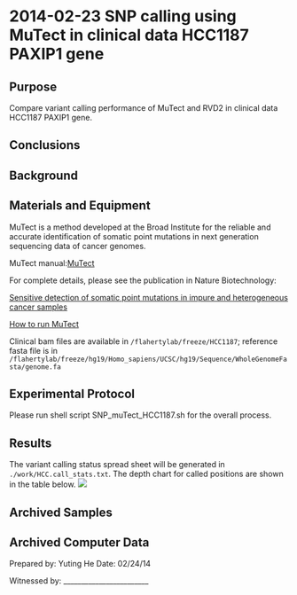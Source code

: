 2014-02-23 SNP calling using MuTect in clinical data HCC1187 PAXIP1 gene
==============================

Purpose
------------
Compare variant calling performance of MuTect and RVD2 in clinical data HCC1187 PAXIP1 gene.

Conclusions
-----------------
 

Background
----------------

Materials and Equipment
------------------------------
MuTect is a method developed at the Broad Institute for the reliable and accurate identification of somatic point mutations in next generation sequencing data of cancer genomes.

MuTect manual:[MuTect](http://www.broadinstitute.org/cancer/cga/mutect)

For complete details, please see the publication in Nature Biotechnology:

[Sensitive detection of somatic point mutations in impure and heterogeneous cancer samples](http://www.nature.com/nbt/journal/v31/n3/abs/nbt.2514.html)

[How to run MuTect](http://www.broadinstitute.org/cancer/cga/mutect_run)

Clinical bam files are available in 
`/flahertylab/freeze/HCC1187`; reference fasta file is in `/flahertylab/freeze/hg19/Homo_sapiens/UCSC/hg19/Sequence/WholeGenomeFasta/genome.fa`



Experimental Protocol
---------------------------
Please run shell script SNP_muTect_HCC1187.sh for the overall process. 


Results
-----------

The variant calling status spread sheet will be generated in `./work/HCC.call_stats.txt`. The depth chart for called positions are shown in the table below.
![]('HCC_call_stats.png')

Archived Samples
-------------------------

Archived Computer Data
------------------------------


Prepared by: Yuting He     Date: 02/24/14


Witnessed by: ________________________
